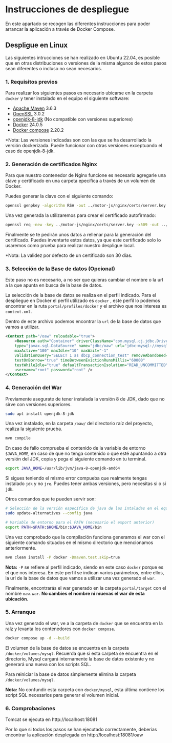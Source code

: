 # Instrucciones de despliegue

En este apartado se recogen las diferentes instrucciones para poder arrancar la aplicación a través de Docker Compose.


## Despligue en Linux

Las siguientes intrucciones se han realizado en Ubuntu 22.04, es posible que en otras distribuciones o versiones de la misma algunos de estos pasos sean diferentes o incluso no sean necesarios.


### 1. Requisitos previos

Para realizar los siguientes pasos es necesario ubicarse en la carpeta `docker` y tener instalado en el equipo el siguiente software:
- [Apache Maven](https://maven.apache.org/what-is-maven.html) 3.6.3
- [OpenSSL](https://www.openssl.org/) 3.0.2
- [openjdk-8-jdk](https://www.oracle.com/es/java/technologies/javase/javase8-archive-downloads.html) (No compatible con versiones superiores)
- [Docker](https://docs.docker.com/get-started/overview/) 24.0.5
- [Docker compose](https://docs.docker.com/compose/) 2.20.2

*Nota: Las versiones indicadas son con las que se ha desarrollado la versión dockerizada. Puede funcionar con otras versiones exceptuando el caso de openjdk-8-jdk.

### 2. Generación de certificados Nginx

Para que nuestro contenedor de Nginx funcione es necesario agregarle una clave y certificado en una carpeta epecífica a través de un volumen de Docker.

Puedes generar la clave con el siguiente comando:

```bash
openssl genpkey -algorithm RSA -out ../motor-js/nginx/certs/server.key
```

Una vez generada la utilizaremos para crear el certificado autofirmado:

```bash
openssl req -new -key ../motor-js/nginx/certs/server.key -x509 -out ../motor-js/nginx/certs/server.crt
```

Finalmente se te pedirán unos datos a rellenar para la generación del certificado. 
Puedes inventarte estos datos, ya que este certificado solo lo usaremos como prueba para realizar nuestro despligue local.

*Nota: La validez por defecto de un certificado son 30 días.

### 3. Selección de la Base de datos (Opcional)

Este paso no es necesario, a no ser que quieras cambiar el nombre o la url a la que apunta en busca de la base de datos.

La selección de la base de datos se realiza en el perfil indicado.
Para el despliegue en Docker el perfil utilizado es `docker` , este perfil lo podemos encontrar en la ruta `portal/profiles/docker` y el archivo que nos interesa es `context.xml`.

Dentro de este archivo podemos encontrar la `url` de la base de datos que vamos a utilizar.

```xml
<Context path="/oaw" reloadable="true">
	<Resource auth="Container" driverClassName="com.mysql.cj.jdbc.Driver"
	type="javax.sql.DataSource" name="jdbc/oaw" url="jdbc:mysql://mysql:3306/OAW"
	maxActive="100" maxIdle="10" maxWait="-1"
	validationQuery="SELECT 1 as dbcp_connection_test" removeAbandoned="true"
	testOnBorrow="true" timeBetweenEvictionRunsMillis="60000"
	testWhileIdle="true" defaultTransactionIsolation="READ_UNCOMMITTED"
	username="root" password="root" />
</Context>
```

### 4. Generación del War

Previamente asegurate de tener instalada la versión 8 de JDK, dado que no sirve con versiones superiores.

```bash
sudo apt install openjdk-8-jdk
```

Una vez instalado, en la carpeta `/oaw/` del directorio raíz del proyecto, realiza la siguiente prueba.

```bash
mvn compile
```

En caso de fallo comprueba el contenido de la variable de entorno `$JAVA_HOME`, en caso de que no tenga contenido o que esté apuntando a otra versión del JDK, copia y pega el siguiente comando en tu terminal.

```bash 
export JAVA_HOME=/usr/lib/jvm/java-8-openjdk-amd64
```

Si sigues teniendo el mismo error compueba que realmente tengas instalado `jdk` y no `jre`.
Puedes tener ambas versiones, pero necesitas si o si `jdk`.

Otros comandos que te pueden servir son:
```bash
# Selección de la versión específica de java de las intaladas en el equipo
sudo update-alternatives --config java

# Variable de entorno para el PATH (necesario el export anterior)
export PATH=$PATH:$HOME/bin:$JAVA_HOME/bin
```

Una vez comprobado que la compilación funciona generamos el war con el siguiente comando situados en el mismo directorio que mencionamos anteriormente.

```bash
mvn clean install -P docker -Dmaven.test.skip=true
```

**Nota:** `-P` se refiere al perfil indicado, siendo en este caso `docker` porque es el que nos interesa. En este perfil se indican varios parámetros, entre ellos, la url de la base de datos que vamos a utilizar una vez generado el `war`.

Finalmente, encontrarás el war generado en la carpeta `portal/target` con el nombre `oaw.war`. **No cambies el nombre ni muevas el war de esta ubicación.**


### 5. Arranque

Una vez generado el war, ve a la carpeta de `docker` que se encuentra en la raíz y levanta los contenedores con `docker compose`.

```bash
docker compose up -d --build
```

El volumen de la base de datos se encuentra en la carpeta `/docker/volumes/mysql`.
Recuerda que si esta carpeta se encuentra en el directorio, Mysql cargará internamente la base de datos existente y no generará una nueva con los scripts SQL.

Para reiniciar la base de datos simplemente elimina la carpeta `/docker/volumes/mysql`. 

**Nota:** No confundir esta carpeta con `docker/mysql`, esta última contiene los script SQL necesarios para generar el volumen inicial.


### 6. Comprobaciones

Tomcat se ejecuta en http://localhost:18081

Por lo que si todos los pasos se han ejecutado correctamente, deberías encontrar la aplicación desplegada en http://localhost:18081/oaw